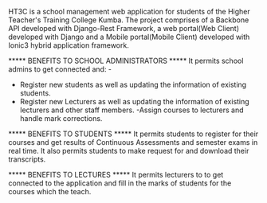 HT3C is a school management web application for students of the Higher Teacher's Training College Kumba.
The project comprises of a Backbone API developed with Django-Rest Framework, a web portal(Web Client) developed with Django and a Mobile portal(Mobile Client) developed with Ionic3 hybrid application framework.

***** BENEFITS TO SCHOOL ADMINISTRATORS *****
It permits school admins to get connected and: -
- Register new students as well as updating the information of existing students.
- Register new Lecturers as well as updating the information of existing lecturers and other staff members.
-Assign courses to lecturers and handle mark corrections.

***** BENEFITS TO STUDENTS *****
It permits students to register for their courses and get results of Continuous Assessments and semester exams in real time. It also permits students to make request for and download their transcripts.

***** BENEFITS TO LECTURES *****
It permits lecturers to to get connected to the application and fill in the marks of students for the courses which the teach.

